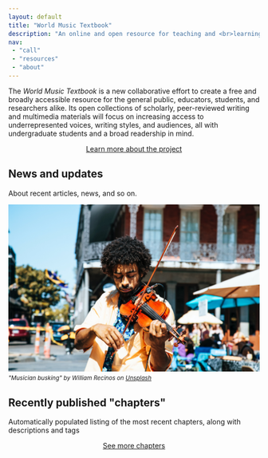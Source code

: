 ```yaml
---
layout: default
title: "World Music Textbook"
description: "An online and open resource for teaching and <br>learning ethnomusicology and musicology"
nav:
 - "call"
 - "resources"
 - "about"
---
```

The *World Music Textbook* is a new collaborative effort to create a free and broadly accessible resource for the general public, educators, students, and researchers alike. Its open collections of scholarly, peer-reviewed writing and multimedia materials will focus on increasing access to underrepresented voices, writing styles, and audiences, all with undergraduate students and a broad readership in mind.

<center>
  <a href="{{ site.baseurl }}/about/" class="btn">Learn more about the project</a>
</center>

## News and updates

About recent articles, news, and so on.

!["Musician busking"](assets/images/william-recinos-nola-violin-unsplash.jpg)
<small>*"Musician busking" by William Recinos on [Unsplash](https://unsplash.com/@iwillbmm)*</small>

## Recently published "chapters"

Automatically populated listing of the most recent chapters, along with descriptions and tags

<center>
  <a href="chapters/" class="btn">See more chapters</a>
</center>
